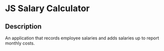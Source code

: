 # JS Salary Calculator

## Description

An application that records employee salaries and adds salaries up to report monthly costs. 